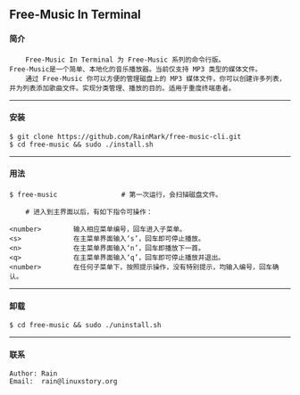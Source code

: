 ## Free-Music In Terminal
#### 简介
```
	Free-Music In Terminal 为 Free-Music 系列的命令行版。
Free-Music是一个简单、本地化的音乐播放器。当前仅支持 MP3 类型的媒体文件。
	通过 Free-Music 你可以方便的管理磁盘上的 MP3 媒体文件，你可以创建许多列表，
并为列表添加歌曲文件。实现分类管理、播放的目的。适用于重度终端患者。
```
---
#### 安装
```
$ git clone https://github.com/RainMark/free-music-cli.git
$ cd free-music && sudo ./install.sh
```
---
#### 用法
```
$ free-music 				# 第一次运行，会扫描磁盘文件。

	# 进入到主界面以后，有如下指令可操作：
    
<number>        输入相应菜单编号，回车进入子菜单。
<s>             在主菜单界面输入‘s’，回车即可停止播放。
<n>             在主菜单界面输入‘n’，回车即播放下一首。
<q>             在主菜单界面输入‘q’，回车即可停止播放并退出。
<number>        在任何子菜单下，按照提示操作，没有特别提示，均输入编号，回车确认。
```
---
#### 卸载
```
$ cd free-music && sudo ./uninstall.sh
```
---
#### 联系
```
Author: Rain
Email:  rain@linuxstory.org
```